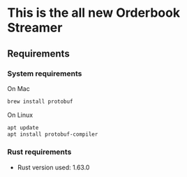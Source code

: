# This is the all new Orderbook Streamer

## Requirements

### System requirements
On Mac
```bash
brew install protobuf
```

On Linux
```bash
apt update
apt install protobuf-compiler
```

### Rust requirements
- Rust version used: 1.63.0